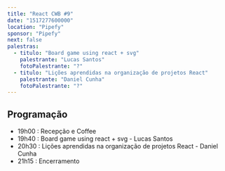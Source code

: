 ```yaml
---
title: "React CWB #9"
date: "1517277600000"
location: "Pipefy"
sponsor: "Pipefy"
next: false
palestras:
  - titulo: "Board game using react + svg"
    palestrante: "Lucas Santos"
    fotoPalestrante: "?"
  - titulo: "Lições aprendidas na organização de projetos React"
    palestrante: "Daniel Cunha"
    fotoPalestrante: "?"
---
```


## Programação

- 19h00 : Recepção e Coffee
- 19h40 : Board game using react + svg - Lucas Santos
- 20h30 : Lições aprendidas na organização de projetos React - Daniel Cunha
- 21h15 : Encerramento

